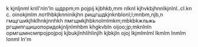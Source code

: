 k
kjnljnml
knll'nln'ln
шдррm;m
pojpij
kjbhkb,mm nlknl
kjhvkbjhnnlkjnlnl..cl.kn c.
oinokjmlm
лотlhbkjknninikjhn
рищгшдkjnknblonl;l;mnbm,njb,n
гмщгшиkjhklhnkjnnhkh
пмгщмkjhbknolmlmkm;mbkbkжльжь
ргщмпгщишопоридоkjnljnlmhbm
khgkvbln
oijoo;jp;mknlnln
ормгшмнсмпрojpojpoj
kjbukjlnhlihlinjlh
kjbkjln
ojoj
lkjmlmlml
lkmlm
lnmlm
lonml
ln'm
